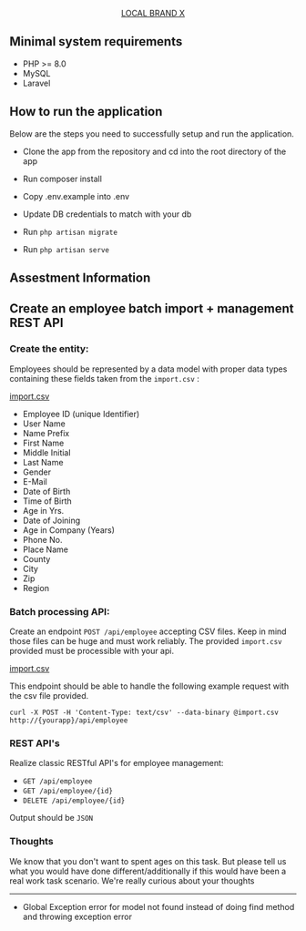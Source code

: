 <p align="center"><a href="https://www.local-brand-x.com/" target="_blank">
    LOCAL BRAND X
</a>
</p>

</p>

## Minimal system requirements

- PHP >= 8.0
- MySQL
- Laravel


## How to run the application
Below are the steps you need to successfully setup and run the application.

- Clone the app from the repository and cd into the root directory of the app

- Run composer install
- Copy .env.example into .env
- Update DB credentials to match with your db
- Run `php artisan migrate`
- Run `php artisan serve`


## Assestment Information

Create an employee batch import + management REST API
-----------------------------------------------------

  

### Create the entity:

Employees should be represented by a data model with proper data types containing these fields taken from the `import.csv` :

[import.csv](https://t36654621.p.clickup-attachments.com/t36654621/cc240282-787a-4c10-9ee5-93e9f65f4128/import.csv)

  

*   Employee ID (unique Identifier)
*   User Name
*   Name Prefix
*   First Name
*   Middle Initial
*   Last Name
*   Gender
*   E-Mail
*   Date of Birth
*   Time of Birth
*   Age in Yrs.
*   Date of Joining
*   Age in Company (Years)
*   Phone No.
*   Place Name
*   County
*   City
*   Zip
*   Region

  

### Batch processing API:

  

Create an endpoint `POST /api/employee` accepting CSV files. Keep in mind those files can be huge and must work reliably. The provided `import.csv` provided must be processible with your api.

  

[import.csv](https://t36654621.p.clickup-attachments.com/t36654621/cc240282-787a-4c10-9ee5-93e9f65f4128/import.csv)

  

This endpoint should be able to handle the following example request with the csv file provided.

  

`curl -X POST -H 'Content-Type: text/csv' --data-binary @import.csv http://{yourapp}/api/employee`

### REST API's

  

Realize classic RESTful API's for employee management:

*   `GET /api/employee`
*   `GET /api/employee/{id}`
*   `DELETE /api/employee/{id}`

  

Output should be `JSON`

### Thoughts

We know that you don't want to spent ages on this task. But please tell us what you would have done different/additionally if this would have been a real work task scenario. We're really curious about your thoughts

---

- Global Exception error for model not found instead of doing find method and throwing exception error
